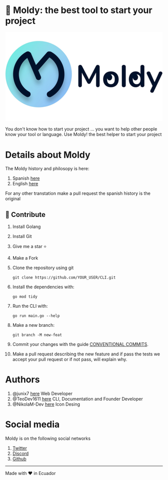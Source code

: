 # 🧰 Moldy: the best tool to start your project

![Moldy Logo](./docs/moldyLetters.jpg)

You don't know how to start your project ... you want to help other people know your tool or language. Use Moldy! the best helper to start your project

# Details about Moldy

The Moldy history and philosopy is here:

1. Spanish [here](./docs/HISTORY_es.md)
2. English [here](./docs/HISTORY_en.md)

For any other transtation make a pull request the spanish history is the original

## 🧐 Contribute
1. Install Golang
2. Install Git
3. Give me a star ⭐
4. Make a Fork
5. Clone the repository using git 
   ```
   git clone https://github.com/YOUR_USER/CLI.git
   ```
6. Install the dependencies with: 
   ```
   go mod tidy
   ```
7. Run the CLI with:
   ```
   go run main.go --help
   ``` 
8. Make a new branch: 
   ```
   git branch -M new-feat 
   ```
9. Commit your changes with the guide [CONVENTIONAL COMMITS](https://www.conventionalcommits.org/en/v1.0.0/).

10. Make a pull request describing the new feature and if pass the tests we accept your pull request or if not pass, will explain why.

# Authors

1. @junix7 [here](https://linktr.ee/junix) Web Developer
2. @TeoDev1611 [here](https://github.com/TeoDev1611) CLI, Documentation and Founder Developer
3. @NikolaM-Dev [here](https://github.com/NikolaM-Dev) Icon Desing

# Social media

Moldy is on the following social networks

1. [Twitter](https://twitter.com/Moldy-Community)
2. [Discord](https://discord.gg/FgjGwBd99a)
3. [Github](https://github.com/Moldy-Community)


---

Made with ❤️ in Ecuador
